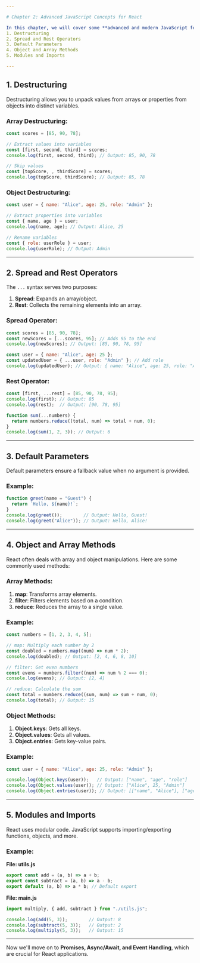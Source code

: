 ```yaml
---

# Chapter 2: Advanced JavaScript Concepts for React  

In this chapter, we will cover some **advanced and modern JavaScript features** that are frequently used in React:  
1. Destructuring  
2. Spread and Rest Operators  
3. Default Parameters  
4. Object and Array Methods  
5. Modules and Imports  

---
```


## 1. Destructuring  
Destructuring allows you to unpack values from arrays or properties from objects into distinct variables.  

### **Array Destructuring**:  
```javascript
const scores = [85, 90, 78];

// Extract values into variables
const [first, second, third] = scores;
console.log(first, second, third); // Output: 85, 90, 78

// Skip values
const [topScore, , thirdScore] = scores;
console.log(topScore, thirdScore); // Output: 85, 78
```

### **Object Destructuring**:  
```javascript
const user = { name: "Alice", age: 25, role: "Admin" };

// Extract properties into variables
const { name, age } = user;
console.log(name, age); // Output: Alice, 25

// Rename variables
const { role: userRole } = user;
console.log(userRole); // Output: Admin
```

---

## 2. Spread and Rest Operators  
The `...` syntax serves two purposes:  
1. **Spread**: Expands an array/object.  
2. **Rest**: Collects the remaining elements into an array.  

### **Spread Operator**:  
```javascript
const scores = [85, 90, 78];
const newScores = [...scores, 95]; // Adds 95 to the end
console.log(newScores); // Output: [85, 90, 78, 95]

const user = { name: "Alice", age: 25 };
const updatedUser = { ...user, role: "Admin" }; // Add role
console.log(updatedUser); // Output: { name: "Alice", age: 25, role: "Admin" }
```

### **Rest Operator**:  
```javascript
const [first, ...rest] = [85, 90, 78, 95];
console.log(first); // Output: 85
console.log(rest);  // Output: [90, 78, 95]

function sum(...numbers) {
  return numbers.reduce((total, num) => total + num, 0);
}
console.log(sum(1, 2, 3)); // Output: 6
```

---

## 3. Default Parameters  
Default parameters ensure a fallback value when no argument is provided.  

### Example:  
```javascript
function greet(name = "Guest") {
  return `Hello, ${name}!`;
}
console.log(greet());        // Output: Hello, Guest!
console.log(greet("Alice")); // Output: Hello, Alice!
```

---

## 4. Object and Array Methods  
React often deals with array and object manipulations. Here are some commonly used methods:

### **Array Methods**:  
1. **map**: Transforms array elements.  
2. **filter**: Filters elements based on a condition.  
3. **reduce**: Reduces the array to a single value.  

### Example:  
```javascript
const numbers = [1, 2, 3, 4, 5];

// map: Multiply each number by 2
const doubled = numbers.map((num) => num * 2);
console.log(doubled); // Output: [2, 4, 6, 8, 10]

// filter: Get even numbers
const evens = numbers.filter((num) => num % 2 === 0);
console.log(evens); // Output: [2, 4]

// reduce: Calculate the sum
const total = numbers.reduce((sum, num) => sum + num, 0);
console.log(total); // Output: 15
```

### **Object Methods**:  
1. **Object.keys**: Gets all keys.  
2. **Object.values**: Gets all values.  
3. **Object.entries**: Gets key-value pairs.  

### Example:  
```javascript
const user = { name: "Alice", age: 25, role: "Admin" };

console.log(Object.keys(user));   // Output: ["name", "age", "role"]
console.log(Object.values(user)); // Output: ["Alice", 25, "Admin"]
console.log(Object.entries(user)); // Output: [["name", "Alice"], ["age", 25], ["role", "Admin"]]
```

---

## 5. Modules and Imports  
React uses modular code. JavaScript supports importing/exporting functions, objects, and more.  

### Example:  
**File: utils.js**  
```javascript
export const add = (a, b) => a + b;
export const subtract = (a, b) => a - b;
export default (a, b) => a * b; // Default export
```

**File: main.js**  
```javascript
import multiply, { add, subtract } from "./utils.js";

console.log(add(5, 3));        // Output: 8
console.log(subtract(5, 3));   // Output: 2
console.log(multiply(5, 3));   // Output: 15
```

---

 Now we'll move on to **Promises, Async/Await, and Event Handling**, which are crucial for React applications. 